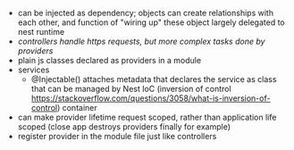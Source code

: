 - can be injected as dependency; objects can create relationships with each other, and function of "wiring up" these object largely delegated to nest runtime
- *controllers handle https requests, but more complex tasks done by providers*
- plain js classes declared as providers in a module
- services
	- @Injectable() attaches metadata that declares the service as class that can be managed by Nest IoC (inversion of control https://stackoverflow.com/questions/3058/what-is-inversion-of-control) container
- can make provider lifetime request scoped, rather than application life scoped (close app destroys providers finally for example)
- register provider in the module file just like controllers